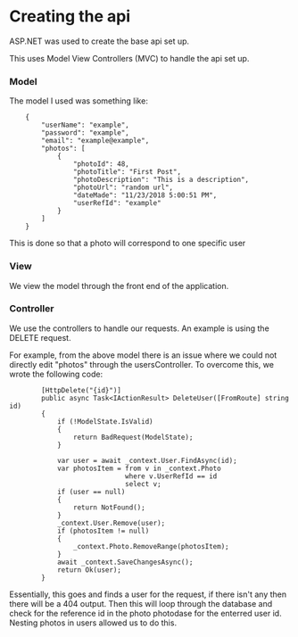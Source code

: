 <h1>Creating the api </h1>
<p>ASP.NET was used to create the base api set up.</p>
<p> This uses Model View Controllers (MVC) to handle the api set up. </p>

<h3>Model</h3>
<p>The model I used was something like: </p>

```
    {
        "userName": "example",
        "password": "example",
        "email": "example@example",
        "photos": [
            {
                "photoId": 48,
                "photoTitle": "First Post",
                "photoDescription": "This is a description",
                "photoUrl": "random url",
                "dateMade": "11/23/2018 5:00:51 PM",
                "userRefId": "example"
            }
        ]
    }
```

<p>This is done so that a photo will correspond to one specific user </p>

<h3>View</h3>
<p>We view the model through the front end of the application. </p>

<h3>Controller</h3>
<p>We use the controllers to handle our requests. An example is using the DELETE request.</p>
<p>For example, from the above model there is an issue where we could not directly edit "photos" through the usersController. To overcome this, we wrote the following code:</p>

```
        [HttpDelete("{id}")]
        public async Task<IActionResult> DeleteUser([FromRoute] string id)
        {
            if (!ModelState.IsValid)
            {
                return BadRequest(ModelState);
            }

            var user = await _context.User.FindAsync(id);
            var photosItem = from v in _context.Photo
                             where v.UserRefId == id
                             select v;
            if (user == null)
            {
                return NotFound();
            }
            _context.User.Remove(user);
            if (photosItem != null)
            {
                _context.Photo.RemoveRange(photosItem);
            }
            await _context.SaveChangesAsync();
            return Ok(user);
        }
```

<p>Essentially, this goes and finds a user for the request, if there isn't any then there will be a 404 output. Then this will loop through the database and check for the reference id in the photo photodase for the enterred user id. Nesting photos in users allowed us to do this. </p>
